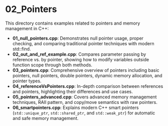 # 02_Pointers

This directory contains examples related to pointers and memory management in C++:

- **01_null_pointers.cpp**: Demonstrates null pointer usage, proper checking, and comparing traditional pointer techniques with modern std::find.
- **02_out_and_ref_example.cpp**: Compares parameter passing by reference vs. by pointer, showing how to modify variables outside function scope through both methods.
- **03_pointers.cpp**: Comprehensive overview of pointers including basic pointers, null pointers, double pointers, dynamic memory allocation, and pointer types.
- **04_referenceVsPointers.cpp**: In-depth comparison between references and pointers, highlighting their differences and use cases.
- **05_pointers_advanced.cpp**: Covers advanced memory management techniques, RAII pattern, and copy/move semantics with raw pointers.
- **06_smartpointers.cpp**: Explains modern C++ smart pointers (`std::unique_ptr`, `std::shared_ptr`, and `std::weak_ptr`) for automatic and safe memory management.